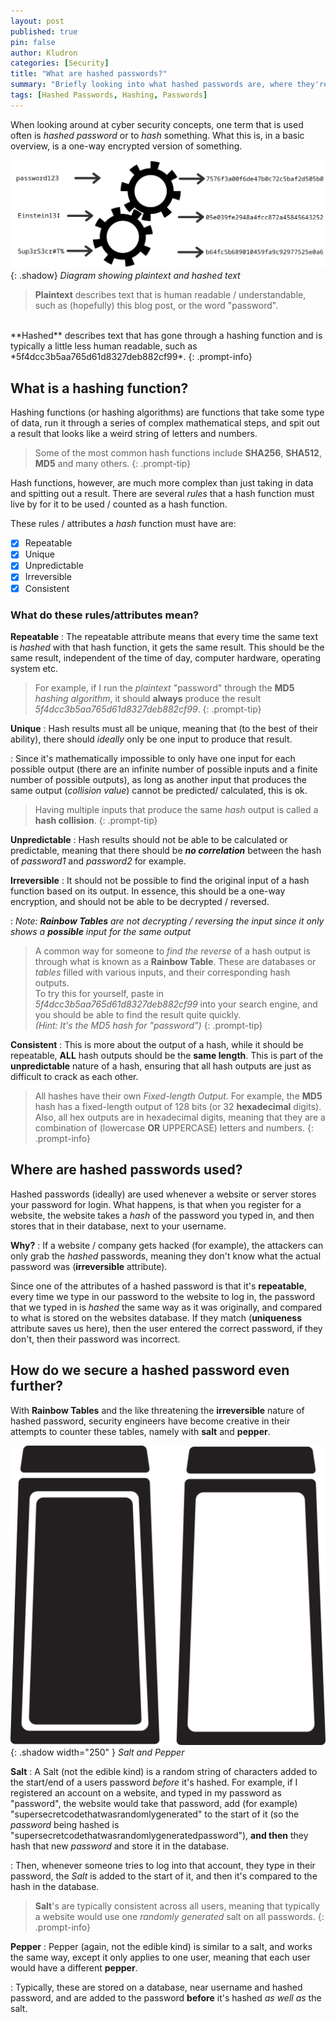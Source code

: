 ```yaml
---
layout: post
published: true
pin: false
author: Kludron
categories: [Security]
title: "What are hashed passwords?"
summary: "Briefly looking into what hashed passwords are, where they're used, what their characteristics are and why we use them."
tags: [Hashed Passwords, Hashing, Passwords]
---
```


When looking around at cyber security concepts, one term that is used
often is *hashed password* or to *hash* something. What this is, in
a basic overview, is a one-way encrypted version of something.

![Hashing Password](/assets/img/hashing-diagram.png){: .shadow}
_Diagram showing plaintext and hashed text_

> **Plaintext** describes text that is human
readable / understandable, such as (hopefully) this blog post, or the 
word "password".
<br>
**Hashed** describes text that has gone through 
a hashing function and is typically a little less human readable, such as 
*5f4dcc3b5aa765d61d8327deb882cf99*.
{: .prompt-info}

## What is a hashing function?

Hashing functions (or hashing algorithms) are functions that take some
type of data, run it through a series of complex mathematical steps,
and spit out a result that looks like a weird string of letters and 
numbers.

> Some of the most common hash functions include **SHA256**, **SHA512**,
**MD5** and many others.
{: .prompt-tip}

Hash functions, however, are much more complex than just taking in 
data and spitting out a result. There are several *rules* that a 
hash function must live by for it to be used / counted as a hash
function.

These rules / attributes a *hash* function must have are:
- [x] Repeatable
- [x] Unique
- [x] Unpredictable
- [x] Irreversible
- [x] Consistent

### What do these rules/attributes mean?

**Repeatable**
: The repeatable attribute means that every time the same text is *hashed*
with that hash function, it gets the same result. This should be the same
result, independent of the time of day, computer hardware, operating system
etc.

> For example, if I run the *plaintext* "password" through the **MD5** 
*hashing algorithm*, it should **always** produce the result
*5f4dcc3b5aa765d61d8327deb882cf99*.
{: .prompt-tip}

**Unique**
: Hash results must all be unique, meaning that (to the best of their
ability), there should *ideally* only be one input to produce that result.

: Since it's mathematically impossible to only have one input for each
possible output (there are an infinite number of possible inputs and
a finite number of possible outputs), as long as another input that
produces the same output (*collision value*) cannot be predicted/
calculated, this is ok.

> Having multiple inputs that produce the same *hash* output is called
a **hash collision**.
{: .prompt-tip}

**Unpredictable**
: Hash results should not be able to be calculated or predictable, 
meaning that there should be ***no correlation*** between the hash of
*password1* and *password2* for example.

**Irreversible**
: It should not be possible to find the original input of a hash
function based on its output. In essence, this should be a one-way
encryption, and should not be able to be decrypted / reversed.

: _Note: **Rainbow Tables** are not decrypting / reversing the input
since it only shows a **possible** input for the same output_

> A common way for someone to *find the reverse* of a hash output
is through what is known as a **Rainbow Table**. These are databases
or *tables* filled with various inputs, and their corresponding
hash outputs.<br>
To try this for yourself, paste in *5f4dcc3b5aa765d61d8327deb882cf99*
into your search engine, and you should be able to find the result quite quickly.<br>
_(Hint: It's the MD5 hash for "password")_
{: .prompt-tip}

**Consistent**
: This is more about the output of a hash, while it should be repeatable,
**ALL** hash outputs should be the **same length**. This is part of
the **unpredictable** nature of a hash, ensuring that
all hash outputs are just as difficult to crack as each other.

> All hashes have their own *Fixed-length Output*. For example,
the **MD5** hash has a fixed-length output of 128 bits (or 32
**hexadecimal** digits). Also, all hex outputs are in hexadecimal
digits, meaning that they are a combination of (lowercase **OR** UPPERCASE) letters
and numbers.
{: .prompt-info}

## Where are hashed passwords used?

Hashed passwords (ideally) are used whenever a website or server stores
your password for login. What happens, is that when you register
for a website, the website takes a *hash* of the password you
typed in, and then stores that in their database, next to your
username.

**Why?**
: If a website / company gets hacked (for example), the attackers
can only grab the *hashed* passwords, meaning they don't know
what the actual password was (**irreversible** attribute).

Since one of the attributes of a hashed password is that it's
**repeatable**, every time we type in our password to the website
to log in, the password that we typed in is *hashed* the same
way as it was originally, and compared to what is stored on the
websites database. If they match (**uniqueness** attribute saves
us here), then the user entered the correct password, if they don't,
then their password was incorrect.

## How do we secure a hashed password even further?

With **Rainbow Tables** and the like threatening the **irreversible**
nature of hashed password, security engineers have become creative
in their attempts to counter these tables, namely with **salt** and **pepper**.

![Salt and Pepper](/assets/img/salt-and-pepper.png){: .shadow width="250" }
_Salt and Pepper_

**Salt**
: A Salt (not the edible kind) is a random string of characters added to the start/end
of a users password *before* it's hashed. For example, if I registered an account
on a website, and typed in my password as "password", the website would take that
password, add (for example) "supersecretcodethatwasrandomlygenerated" to the start of
it (so the *password* being hashed is "supersecretcodethatwasrandomlygeneratedpassword"),
**and then** they hash that new *password* and store it in the database.

: Then, whenever someone tries to log into that account, they type in their password,
the *Salt* is added to the start of it, and then it's compared to the hash in the 
database.

> **Salt**'s are typically consistent across all users, meaning that typically
a website would use one *randomly generated* salt on all passwords.
{: .prompt-info}

**Pepper**
: Pepper (again, not the edible kind) is similar to a salt, and works the same
way, except it only applies to one user, meaning that each user would have a
different **pepper**.

: Typically, these are stored on a database, near username and hashed password,
and are added to the password **before** it's hashed *as well as* the salt.

